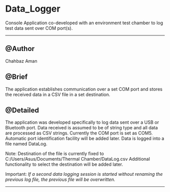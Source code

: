 # Data_Logger
Console Application co-developed with an environment test chamber to log test data sent over COM port(s).

******************************************************************************************************************************************
## @Author 
 Chahbaz Aman
## @Brief
 The application establishes communication over a set COM port and stores the received data in a CSV file in a set destination.
## @Detailed
 The application was developed specifically to log data sent over a USB or Bluetooth port. Data received is assumed to be of string type 
 and all data are processed as CSV strings. 
 Currently the COM port is set as COM5. Automatic port identification facility will be added later.
 Data is logged into a file named DataLog. 
 
  Note: Destination of the file is currently fixed to C:/Users/Asus/Documents/Thermal Chamber/DataLog.csv
        Additional functionality to select the destination will be added later.
        
  Important: _If a second data logging session is started without renaming the previous log file, the previous file will be overwritten._

*****************************************************************************************************************************************
 
